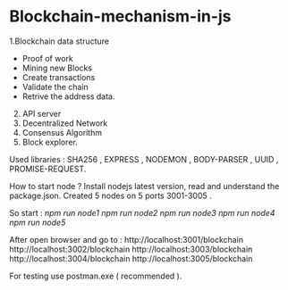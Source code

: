 # Blockchain-mechanism-in-js
1.Blockchain data structure
 * Proof of work
 * Mining new Blocks
 * Create transactions
 * Validate the chain
 * Retrive the address data.
2. API server
3. Decentralized Network
4. Consensus Algorithm
5. Block explorer.

Used libraries : SHA256 , EXPRESS , NODEMON , BODY-PARSER , UUID , PROMISE-REQUEST.

How to start node ?
Install nodejs latest version, read and understand the package.json. 
Created 5 nodes on 5 ports 3001-3005 .

So start : 
*npm run node1*
*npm run node2*
*npm run node3* 
*npm run node4* 
*npm run node5*

After open browser and go to :
http://localhost:3001/blockchain
http://localhost:3002/blockchain
http://localhost:3003/blockchain
http://localhost:3004/blockchain
http://localhost:3005/blockchain

For testing use postman.exe ( recommended ).
